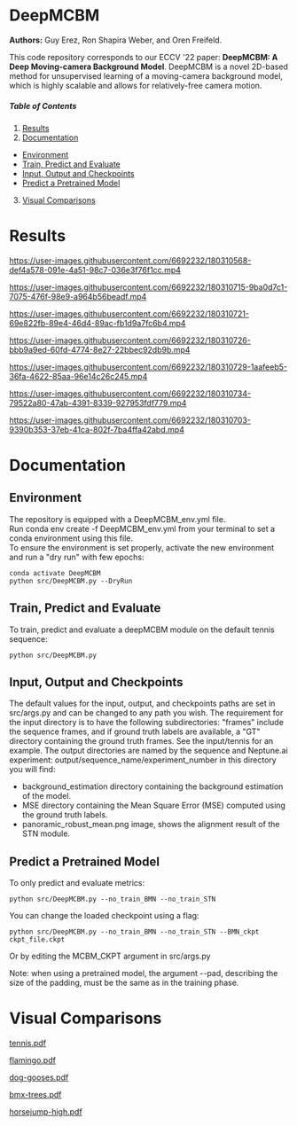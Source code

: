 # DeepMCBM

**Authors:** Guy Erez, Ron Shapira Weber, and Oren Freifeld.

This code repository corresponds to our ECCV '22 paper: **DeepMCBM: A Deep Moving-camera Background Model**.
DeepMCBM is a novel 2D-based method for unsupervised learning of a moving-camera background model, which is highly scalable and allows for relatively-free camera motion.

##### Table of Contents  
1. [Results](#Results)
2. [Documentation](#Documentation)
  - [Environment](#Environment)
  - [Train, Predict and Evaluate](#Train-Predict-and-Evaluate)
  - [Input, Output and Checkpoints](#Input,-Output-and-Checkpoints)
  - [Predict a Pretrained Model](#Predict-a-Pretrained-Model)
3. [Visual Comparisons](#Visual-Comparisons)

# Results

https://user-images.githubusercontent.com/6692232/180310568-def4a578-091e-4a51-98c7-036e3f76f1cc.mp4

https://user-images.githubusercontent.com/6692232/180310715-9ba0d7c1-7075-476f-98e9-a964b56beadf.mp4

https://user-images.githubusercontent.com/6692232/180310721-69e822fb-89e4-46d4-89ac-fb1d9a7fc6b4.mp4

https://user-images.githubusercontent.com/6692232/180310726-bbb9a9ed-60fd-4774-8e27-22bbec92db9b.mp4

https://user-images.githubusercontent.com/6692232/180310729-1aafeeb5-36fa-4622-85aa-96e14c26c245.mp4

https://user-images.githubusercontent.com/6692232/180310734-79522a80-47ab-4391-8339-927953fdf779.mp4

https://user-images.githubusercontent.com/6692232/180310703-9390b353-37eb-41ca-802f-7ba4ffa42abd.mp4

# Documentation   

## Environment
The repository is equipped with a DeepMCBM_env.yml file.  
Run conda env create -f DeepMCBM_env.yml from your terminal to set a conda environment using this file.     
To ensure the environment is set properly, activate the new environment and run a "dry run" with few epochs:
```
conda activate DeepMCBM
python src/DeepMCBM.py --DryRun
```
## Train, Predict and Evaluate  
To train, predict and evaluate a deepMCBM module on the default tennis sequence:
```
python src/DeepMCBM.py 
```
## Input, Output and Checkpoints 
The default values for the input, output, and checkpoints paths are set in src/args.py and can be changed to any path you wish. The requirement for the input directory is to have the following subdirectories: "frames" include the sequence frames, and if ground truth labels are available, a "GT" directory containing the ground truth frames. See the input/tennis for an example. The output directories are named by the sequence and Neptune.ai experiment: output/sequence_name/experiment_number in this directory you will find:
- background_estimation directory containing the background estimation of the model.  
- MSE directory containing the Mean Square Error (MSE) computed using the ground truth labels. 
- panoramic_robust_mean.png image, shows the alignment result of the STN module. 

## Predict a Pretrained Model
To only predict and evaluate metrics:
```
python src/DeepMCBM.py --no_train_BMN --no_train_STN 
```
You can change the loaded checkpoint using a flag: 
```
python src/DeepMCBM.py --no_train_BMN --no_train_STN --BMN_ckpt ckpt_file.ckpt  
```
Or by editing the MCBM_CKPT argument in src/args.py  

Note: when using a pretrained model, the argument --pad, describing the size of the padding, must be the same as in the training phase.

# Visual Comparisons 
[tennis.pdf](https://github.com/BGU-CS-VIL/DeepMCBM/files/9315725/tennis.pdf)

[flamingo.pdf](https://github.com/BGU-CS-VIL/DeepMCBM/files/9315795/flamingo.pdf)

[dog-gooses.pdf](https://github.com/BGU-CS-VIL/DeepMCBM/files/9315794/dog-gooses.pdf)

[bmx-trees.pdf](https://github.com/BGU-CS-VIL/DeepMCBM/files/9315796/bmx-trees.pdf)

[horsejump-high.pdf](https://github.com/BGU-CS-VIL/DeepMCBM/files/9315798/horsejump-high.pdf)
